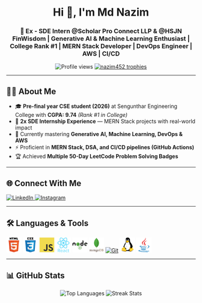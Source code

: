 <h1 align="center">Hi 👋, I'm Md Nazim</h1>
<h3 align="center">🚀 Ex - SDE Intern @Scholar Pro Connect LLP & @HSJN FinWisdom | Generative AI & Machine Learning Enthusiast | College Rank #1 | MERN Stack Developer | DevOps Engineer | AWS | CI/CD</h3>

<p align="center">
  <img src="https://komarev.com/ghpvc/?username=nazim452&label=Profile%20views&color=0e75b6&style=flat" alt="Profile views" />
  <a href="https://github.com/ryo-ma/github-profile-trophy">
    <img src="https://github-profile-trophy.vercel.app/?username=nazim452&theme=algolia&margin-w=5&margin-h=5&row=1" alt="nazim452 trophies"/>
  </a>
</p>

---

## 👨‍💻 About Me  
- 🎓 **Pre-final year CSE student (2026)** at Sengunthar Engineering College with **CGPA: 9.74** *(Rank #1 in College)*  
- 💼 **2x SDE Internship Experience** — MERN Stack projects with real-world impact  
- 🌱 Currently mastering **Generative AI, Machine Learning, DevOps & AWS**  
- ⚡ Proficient in **MERN Stack, DSA, and CI/CD pipelines (GitHub Actions)**  
- 🏆 Achieved **Multiple 50-Day LeetCode Problem Solving Badges**  

---

## 🌐 Connect With Me  
<p align="left">
<a href="https://linkedin.com/in/md-nazim" target="_blank">
  <img src="https://raw.githubusercontent.com/rahuldkjain/github-profile-readme-generator/master/src/images/icons/Social/linked-in-alt.svg" alt="LinkedIn" height="30" width="40" />
</a>
<a href="https://instagram.com/mr_nazim_452" target="_blank">
  <img src="https://raw.githubusercontent.com/rahuldkjain/github-profile-readme-generator/master/src/images/icons/Social/instagram.svg" alt="Instagram" height="30" width="40" />
</a>
</p>

---

## 🛠️ Languages & Tools  
<p align="left">
  <a href="https://www.w3.org/html/" target="_blank" rel="noreferrer"><img src="https://raw.githubusercontent.com/devicons/devicon/master/icons/html5/html5-original-wordmark.svg" alt="HTML" width="40" height="40"/></a>
  <a href="https://www.w3schools.com/css/" target="_blank" rel="noreferrer"><img src="https://raw.githubusercontent.com/devicons/devicon/master/icons/css3/css3-original-wordmark.svg" alt="CSS" width="40" height="40"/></a>
  <a href="https://developer.mozilla.org/en-US/docs/Web/JavaScript" target="_blank" rel="noreferrer"><img src="https://raw.githubusercontent.com/devicons/devicon/master/icons/javascript/javascript-original.svg" alt="JavaScript" width="40" height="40"/></a>
  <a href="https://reactjs.org/" target="_blank" rel="noreferrer"><img src="https://raw.githubusercontent.com/devicons/devicon/master/icons/react/react-original-wordmark.svg" alt="React" width="40" height="40"/></a>
  <a href="https://nodejs.org" target="_blank" rel="noreferrer"><img src="https://raw.githubusercontent.com/devicons/devicon/master/icons/nodejs/nodejs-original-wordmark.svg" alt="Node.js" width="40" height="40"/></a>
  <a href="https://www.mongodb.com/" target="_blank" rel="noreferrer"><img src="https://raw.githubusercontent.com/devicons/devicon/master/icons/mongodb/mongodb-original-wordmark.svg" alt="MongoDB" width="40" height="40"/></a>
  <a href="https://git-scm.com/" target="_blank" rel="noreferrer"><img src="https://www.vectorlogo.zone/logos/git-scm/git-scm-icon.svg" alt="Git" width="40" height="40"/></a>
  <a href="https://www.linux.org/" target="_blank" rel="noreferrer"><img src="https://raw.githubusercontent.com/devicons/devicon/master/icons/linux/linux-original.svg" alt="Linux" width="40" height="40"/></a>
  <a href="https://www.java.com" target="_blank" rel="noreferrer"><img src="https://raw.githubusercontent.com/devicons/devicon/master/icons/java/java-original.svg" alt="Java" width="40" height="40"/></a>
</p>

---

## 📊 GitHub Stats  
<p align="center">
  <img src="https://github-readme-stats.vercel.app/api/top-langs?username=nazim452&show_icons=true&locale=en&layout=compact&theme=tokyonight" alt="Top Languages" />
  <img src="https://github-readme-streak-stats.herokuapp.com/?user=nazim452&theme=tokyonight" alt="Streak Stats" />
</p>
